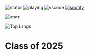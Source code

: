 ![status](https://api.statusbadges.me/badge/status/950079325166780436?simple=true) ![playing](https://api.statusbadges.me/badge/playing/950079325166780436) ![vscode](https://api.statusbadges.me/badge/vscode/950079325166780436) [![spotify](https://api.statusbadges.me/badge/spotify/950079325166780436)](https://api.statusbadges.me/openspotify/950079325166780436) 

![stats](https://github-readme-stats-iitxiczs-projects.vercel.app/api?username=iiTxicz&show_icons=true&theme=shadow_green)

![Top Langs](https://github-readme-stats-iitxiczs-projects.vercel.app/api/top-langs/?username=iiTxicz&langs_count=8&theme=shadow_green)

# Class of 2025
